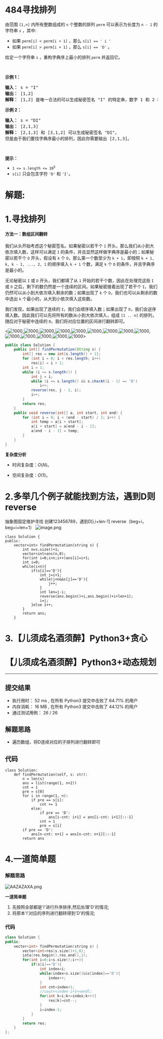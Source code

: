# 484寻找排列
<p>由范围 <code>[1,n]</code> 内所有整数组成的 <code>n</code> 个整数的排列&nbsp;<code>perm</code>&nbsp;可以表示为长度为 <code>n - 1</code> 的字符串 <code>s</code> ，其中:</p>

<ul>
	<li>如果 <code>perm[i] &lt; perm[i + 1]</code> ，那么 <code>s[i] == ' i '</code></li>
	<li>如果&nbsp;<code>perm[i] &gt; perm[i + 1]</code>&nbsp;，那么 <code>s[i] == 'D'</code>&nbsp;。</li>
</ul>

<p>给定一个字符串 <code>s</code> ，重构字典序上最小的排列&nbsp;<code>perm</code>&nbsp;并返回它。</p>

<p>&nbsp;</p>

<p><strong>示例 1：</strong></p>

<pre>
<strong>输入：</strong> s = "I"
<strong>输出：</strong> [1,2]
<strong>解释：</strong> [1,2] 是唯一合法的可以生成秘密签名 "I" 的特定串，数字 1 和 2 构成递增关系。
</pre>

<p><strong>示例 2：</strong></p>

<pre>
<strong>输入：</strong> s = "DI"
<strong>输出：</strong> [2,1,3]
<strong>解释：</strong> [2,1,3] 和 [3,1,2] 可以生成秘密签名 "DI"，
但是由于我们要找字典序最小的排列，因此你需要输出 [2,1,3]。</pre>

<p>&nbsp;</p>

<p><strong>提示：</strong></p>

<ul>
	<li><code>1 &lt;= s.length &lt;= 10<sup>5</sup></code></li>
	<li><code>s[i]</code>&nbsp;只会包含字符 <code>'D'</code> 和 <code>'I'</code>。</li>
</ul>
































# 解题:
# 1.寻找排列
#### 方法一：数组区间翻转

我们从头开始考虑这个秘密签名。如果秘密以若干个 `I` 开头，那么我们从小到大依次填入数，这样可以满足 `I` 的条件，并且显然这样做字典序是最小的；如果秘密以若干个 `D` 开头，假设有 `k` 个 `D`，那么第一个数至少为 `k + 1`，即按照 `k + 1, k, k - 1, ..., 2, 1` 的顺序填入 `k + 1` 个数，满足 `k` 个 `D` 的条件，并且字典序是最小的。

无论秘密以 `I` 或 `D` 开头，我们都填了从 `1` 开始的若干个数，因此在处理完这些 `I` 或 `D` 之后，剩下的数仍然是一个连续的区间。如果秘密接着出现了若干个 `I`，我们仍然可以从小到大依次填入剩余的数；如果出现了 `k` 个 `D`，我们也可以从剩余的数中选出 `k` 个最小的，从大到小依次填入这些数。

我们发现，如果出现了连续的 `I`，我们会顺序填入数；如果出现了 `D`，我们会逆序填入数。因此我们可以先将所有的数从小到大依次填入，组成 `[1 .. n]` 的排列，随后对于秘密中连续的 `D`，我们将对应位置的区间进行翻转即可。

<![1000](https://pic.leetcode-cn.com/Figures/484/Find_Permutation_ReverseSlide1.PNG),![1000](https://pic.leetcode-cn.com/Figures/484/Find_Permutation_ReverseSlide2.PNG),![1000](https://pic.leetcode-cn.com/Figures/484/Find_Permutation_ReverseSlide3.PNG),![1000](https://pic.leetcode-cn.com/Figures/484/Find_Permutation_ReverseSlide4.PNG),![1000](https://pic.leetcode-cn.com/Figures/484/Find_Permutation_ReverseSlide5.PNG),![1000](https://pic.leetcode-cn.com/Figures/484/Find_Permutation_ReverseSlide6.PNG),![1000](https://pic.leetcode-cn.com/Figures/484/Find_Permutation_ReverseSlide7.PNG),![1000](https://pic.leetcode-cn.com/Figures/484/Find_Permutation_ReverseSlide8.PNG),![1000](https://pic.leetcode-cn.com/Figures/484/Find_Permutation_ReverseSlide9.PNG),![1000](https://pic.leetcode-cn.com/Figures/484/Find_Permutation_ReverseSlide10.PNG),![1000](https://pic.leetcode-cn.com/Figures/484/Find_Permutation_ReverseSlide11.PNG),![1000](https://pic.leetcode-cn.com/Figures/484/Find_Permutation_ReverseSlide12.PNG),![1000](https://pic.leetcode-cn.com/Figures/484/Find_Permutation_ReverseSlide13.PNG),![1000](https://pic.leetcode-cn.com/Figures/484/Find_Permutation_ReverseSlide14.PNG)>

```Java [sol1]
public class Solution {
    public int[] findPermutation(String s) {
        int[] res = new int[s.length() + 1];
        for (int i = 0; i < res.length; i++)
            res[i] = i + 1;
        int i = 1;
        while (i <= s.length()) {
            int j = i;
            while (i <= s.length() && s.charAt(i - 1) == 'D')
                i++;
            reverse(res, j - 1, i);
            i++;
        }
        return res;
    }
    public void reverse(int[] a, int start, int end) {
        for (int i = 0; i < (end - start) / 2; i++) {
            int temp = a[i + start];
            a[i + start] = a[end - i - 1];
            a[end - i - 1] = temp;
        }
    }
}
```

**复杂度分析**

* 时间复杂度：$O(N)$。

* 空间复杂度：$O(1)$。
# 2.多举几个例子就能找到方法，遇到D则reverse

抽象图固定维护寻找
创建123456789，遇到D[i,i+len-1]  reverse（beg+i，beg+i+len+1）
![image.png](https://pic.leetcode-cn.com/1629535765-QzNwzM-image.png)

```
class Solution {
public:
    vector<int> findPermutation(string s) {
        int n=s.size()+1;
        vector<int>ans(n,0);
        for(int i=0;i<n;i++)ans[i]=i+1;
        int i=0;
        while(i<n){
            if(s[i]=='D'){
                int j=i+1;
                while(j<n&&s[j]=='D'){
                    j++;
                }
                int len=j-i;
                reverse(ans.begin()+i,ans.begin()+i+len+1);
                i=j;
            }else i++;
        }
        return ans;
    }
```

# 3.【儿须成名酒须醉】Python3+贪心
# 【儿须成名酒须醉】Python3+动态规划
***
## 提交结果
- 执行用时： 52 ms , 在所有 Python3 提交中击败了 64.71% 的用户
- 内存消耗： 16 MB , 在所有 Python3 提交中击败了 44.12% 的用户
- 通过测试用例： 26 / 26
## 解题思路

- 遍历数组，将D连续对应的子排列进行翻转即可

## 代码

```python3
class Solution:
    def findPermutation(self, s: str):
        n = len(s)
        ans = list(range(1, n+2))
        cnt = 1
        pre = s[0]
        for i in range(1, n):
            if pre == s[i]:
                cnt += 1
            else:
                if pre == 'D':
                    ans[i-cnt: i+1] = ans[i-cnt: i+1][::-1]
                cnt = 1
                pre = s[i]
        if pre == 'D':
            ans[n-cnt: n+1] = ans[n-cnt: n+1][::-1]
        return ans
```
# 4.一道简单题
### 解题思路
![AAZAZAXA.png](https://pic.leetcode-cn.com/1636176891-LkysYi-AAZAZAXA.png)

**一道简单题**
1. 先按照全部都是'I'进行升序排序,然后处理'D'的情况;
2. 将原本'I'对应的序列进行翻转得到'D'的情况;
### 代码

```cpp
class Solution {
public:
    vector<int> findPermutation(string s) {
        vector<int>res(s.size()+1,0);
        iota(res.begin(),res.end(),1);
        for(int i=0;i<s.size();i++){
            if(s[i]=='D'){
                int index=i;
                while(index<s.size()&&s[index]=='D'){
                    index++;
                }
                int cnt=index+1;
                //cout<<index-i+1<<endl;
                for(int k=i;k<=index;k++){
                    res[k]=cnt--;
                }
                i=index-1;
            }
        }
        return res;
    }
};
```
